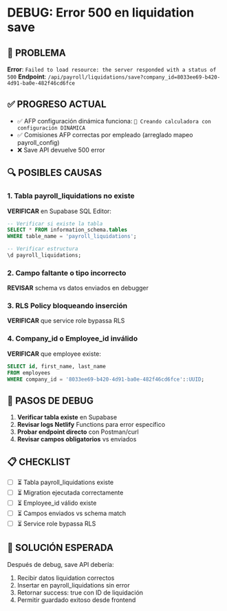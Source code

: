 # DEBUG: Error 500 en liquidation save

## 🚨 PROBLEMA

**Error**: `Failed to load resource: the server responded with a status of 500`
**Endpoint**: `/api/payroll/liquidations/save?company_id=8033ee69-b420-4d91-ba0e-482f46cd6fce`

## ✅ PROGRESO ACTUAL

- ✅ AFP configuración dinámica funciona: `🧮 Creando calculadora con configuración DINÁMICA`
- ✅ Comisiones AFP correctas por empleado (arreglado mapeo payroll_config)
- ❌ Save API devuelve 500 error

## 🔍 POSIBLES CAUSAS

### 1. Tabla payroll_liquidations no existe
**VERIFICAR** en Supabase SQL Editor:
```sql
-- Verificar si existe la tabla
SELECT * FROM information_schema.tables 
WHERE table_name = 'payroll_liquidations';

-- Verificar estructura
\d payroll_liquidations;
```

### 2. Campo faltante o tipo incorrecto
**REVISAR** schema vs datos enviados en debugger

### 3. RLS Policy bloqueando inserción
**VERIFICAR** que service role bypassa RLS

### 4. Company_id o Employee_id inválido
**VERIFICAR** que employee existe:
```sql
SELECT id, first_name, last_name 
FROM employees 
WHERE company_id = '8033ee69-b420-4d91-ba0e-482f46cd6fce'::UUID;
```

## 🚀 PASOS DE DEBUG

1. **Verificar tabla existe** en Supabase
2. **Revisar logs Netlify** Functions para error específico  
3. **Probar endpoint directo** con Postman/curl
4. **Revisar campos obligatorios** vs enviados

## 📋 CHECKLIST

- [ ] ⏳ Tabla payroll_liquidations existe
- [ ] ⏳ Migration ejecutada correctamente
- [ ] ⏳ Employee_id válido existe  
- [ ] ⏳ Campos enviados vs schema match
- [ ] ⏳ Service role bypassa RLS

## 🎯 SOLUCIÓN ESPERADA

Después de debug, save API debería:
1. Recibir datos liquidation correctos
2. Insertar en payroll_liquidations sin error
3. Retornar success: true con ID de liquidación
4. Permitir guardado exitoso desde frontend